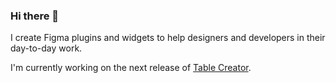 ### Hi there 👋

I create Figma plugins and widgets to help designers and developers in their day-to-day work.

I'm currently working on the next release of [Table Creator](https://www.figma.com/community/plugin/885838970710285271/Table-Creator).

<!--
**gavinmcfarland/gavinmcfarland** is a ✨ _special_ ✨ repository because its `README.md` (this file) appears on your GitHub profile.

Here are some ideas to get you started:

- 🔭 I’m currently working on ...
- 🌱 I’m currently learning ...
- 👯 I’m looking to collaborate on ...
- 🤔 I’m looking for help with ...
- 💬 Ask me about ...
- 📫 How to reach me: ...
- 😄 Pronouns: ...
- ⚡ Fun fact: ...
-->
